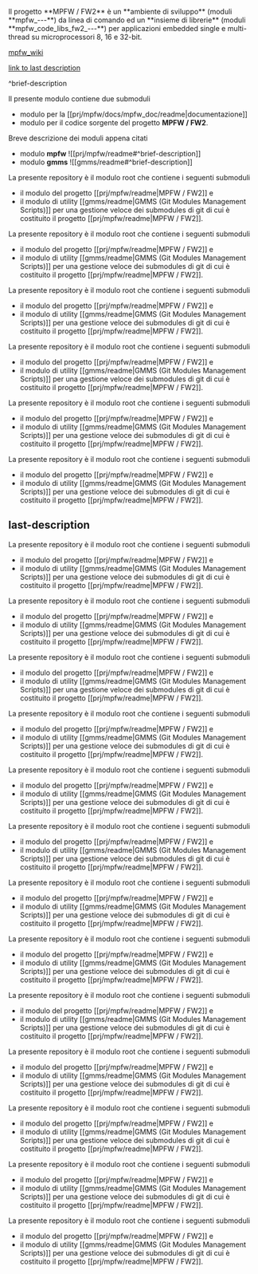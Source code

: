 <p id=brief-description>
Il progetto **MPFW / FW2** è un **ambiente di sviluppo** (moduli **mpfw_---**) da linea di comando ed un **insieme di librerie** (moduli **mpfw_code_libs_fw2_---**) per applicazioni embedded single e multi-thread su microprocessori 8, 16 e 32-bit.

[mpfw_wiki](https://github.com/MuraDaco/mpfw/wiki)

[link to last description](#last-description)

^brief-description

Il presente modulo contiene due submoduli
- modulo per la [[prj/mpfw/docs/mpfw_doc/readme|documentazione]]
- modulo per il codice sorgente
del progetto **MPFW / FW2**.


Breve descrizione dei moduli appena citati

- modulo **mpfw**  ![[prj/mpfw/readme#^brief-description]]
- modulo **gmms**  ![[gmms/readme#^brief-description]]

La presente repository è il modulo root che contiene i seguenti submoduli
- il modulo del progetto  [[prj/mpfw/readme|MPFW / FW2]]  e 
- il modulo di utility [[gmms/readme|GMMS (Git Modules Management Scripts)]]  per una gestione veloce dei submodules di git di cui è costituito il progetto  [[prj/mpfw/readme|MPFW / FW2]].

La presente repository è il modulo root che contiene i seguenti submoduli
- il modulo del progetto  [[prj/mpfw/readme|MPFW / FW2]]  e 
- il modulo di utility [[gmms/readme|GMMS (Git Modules Management Scripts)]]  per una gestione veloce dei submodules di git di cui è costituito il progetto  [[prj/mpfw/readme|MPFW / FW2]].

La presente repository è il modulo root che contiene i seguenti submoduli
- il modulo del progetto  [[prj/mpfw/readme|MPFW / FW2]]  e 
- il modulo di utility [[gmms/readme|GMMS (Git Modules Management Scripts)]]  per una gestione veloce dei submodules di git di cui è costituito il progetto  [[prj/mpfw/readme|MPFW / FW2]].

La presente repository è il modulo root che contiene i seguenti submoduli
- il modulo del progetto  [[prj/mpfw/readme|MPFW / FW2]]  e 
- il modulo di utility [[gmms/readme|GMMS (Git Modules Management Scripts)]]  per una gestione veloce dei submodules di git di cui è costituito il progetto  [[prj/mpfw/readme|MPFW / FW2]].

La presente repository è il modulo root che contiene i seguenti submoduli
- il modulo del progetto  [[prj/mpfw/readme|MPFW / FW2]]  e 
- il modulo di utility [[gmms/readme|GMMS (Git Modules Management Scripts)]]  per una gestione veloce dei submodules di git di cui è costituito il progetto  [[prj/mpfw/readme|MPFW / FW2]].

La presente repository è il modulo root che contiene i seguenti submoduli
- il modulo del progetto  [[prj/mpfw/readme|MPFW / FW2]]  e 
- il modulo di utility [[gmms/readme|GMMS (Git Modules Management Scripts)]]  per una gestione veloce dei submodules di git di cui è costituito il progetto  [[prj/mpfw/readme|MPFW / FW2]].

last-description
----------------
La presente repository è il modulo root che contiene i seguenti submoduli
- il modulo del progetto  [[prj/mpfw/readme|MPFW / FW2]]  e 
- il modulo di utility [[gmms/readme|GMMS (Git Modules Management Scripts)]]  per una gestione veloce dei submodules di git di cui è costituito il progetto  [[prj/mpfw/readme|MPFW / FW2]].

La presente repository è il modulo root che contiene i seguenti submoduli
- il modulo del progetto  [[prj/mpfw/readme|MPFW / FW2]]  e 
- il modulo di utility [[gmms/readme|GMMS (Git Modules Management Scripts)]]  per una gestione veloce dei submodules di git di cui è costituito il progetto  [[prj/mpfw/readme|MPFW / FW2]].

La presente repository è il modulo root che contiene i seguenti submoduli
- il modulo del progetto  [[prj/mpfw/readme|MPFW / FW2]]  e 
- il modulo di utility [[gmms/readme|GMMS (Git Modules Management Scripts)]]  per una gestione veloce dei submodules di git di cui è costituito il progetto  [[prj/mpfw/readme|MPFW / FW2]].

La presente repository è il modulo root che contiene i seguenti submoduli
- il modulo del progetto  [[prj/mpfw/readme|MPFW / FW2]]  e 
- il modulo di utility [[gmms/readme|GMMS (Git Modules Management Scripts)]]  per una gestione veloce dei submodules di git di cui è costituito il progetto  [[prj/mpfw/readme|MPFW / FW2]].

La presente repository è il modulo root che contiene i seguenti submoduli
- il modulo del progetto  [[prj/mpfw/readme|MPFW / FW2]]  e 
- il modulo di utility [[gmms/readme|GMMS (Git Modules Management Scripts)]]  per una gestione veloce dei submodules di git di cui è costituito il progetto  [[prj/mpfw/readme|MPFW / FW2]].

La presente repository è il modulo root che contiene i seguenti submoduli
- il modulo del progetto  [[prj/mpfw/readme|MPFW / FW2]]  e 
- il modulo di utility [[gmms/readme|GMMS (Git Modules Management Scripts)]]  per una gestione veloce dei submodules di git di cui è costituito il progetto  [[prj/mpfw/readme|MPFW / FW2]].

La presente repository è il modulo root che contiene i seguenti submoduli
- il modulo del progetto  [[prj/mpfw/readme|MPFW / FW2]]  e 
- il modulo di utility [[gmms/readme|GMMS (Git Modules Management Scripts)]]  per una gestione veloce dei submodules di git di cui è costituito il progetto  [[prj/mpfw/readme|MPFW / FW2]].

La presente repository è il modulo root che contiene i seguenti submoduli
- il modulo del progetto  [[prj/mpfw/readme|MPFW / FW2]]  e 
- il modulo di utility [[gmms/readme|GMMS (Git Modules Management Scripts)]]  per una gestione veloce dei submodules di git di cui è costituito il progetto  [[prj/mpfw/readme|MPFW / FW2]].

La presente repository è il modulo root che contiene i seguenti submoduli
- il modulo del progetto  [[prj/mpfw/readme|MPFW / FW2]]  e 
- il modulo di utility [[gmms/readme|GMMS (Git Modules Management Scripts)]]  per una gestione veloce dei submodules di git di cui è costituito il progetto  [[prj/mpfw/readme|MPFW / FW2]].

La presente repository è il modulo root che contiene i seguenti submoduli
- il modulo del progetto  [[prj/mpfw/readme|MPFW / FW2]]  e 
- il modulo di utility [[gmms/readme|GMMS (Git Modules Management Scripts)]]  per una gestione veloce dei submodules di git di cui è costituito il progetto  [[prj/mpfw/readme|MPFW / FW2]].

La presente repository è il modulo root che contiene i seguenti submoduli
- il modulo del progetto  [[prj/mpfw/readme|MPFW / FW2]]  e 
- il modulo di utility [[gmms/readme|GMMS (Git Modules Management Scripts)]]  per una gestione veloce dei submodules di git di cui è costituito il progetto  [[prj/mpfw/readme|MPFW / FW2]].

La presente repository è il modulo root che contiene i seguenti submoduli
- il modulo del progetto  [[prj/mpfw/readme|MPFW / FW2]]  e 
- il modulo di utility [[gmms/readme|GMMS (Git Modules Management Scripts)]]  per una gestione veloce dei submodules di git di cui è costituito il progetto  [[prj/mpfw/readme|MPFW / FW2]].

La presente repository è il modulo root che contiene i seguenti submoduli
- il modulo del progetto  [[prj/mpfw/readme|MPFW / FW2]]  e 
- il modulo di utility [[gmms/readme|GMMS (Git Modules Management Scripts)]]  per una gestione veloce dei submodules di git di cui è costituito il progetto  [[prj/mpfw/readme|MPFW / FW2]].
